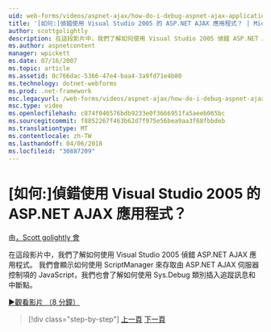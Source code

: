```yaml
---
uid: web-forms/videos/aspnet-ajax/how-do-i-debug-aspnet-ajax-applications-using-visual-studio-2005
title: '[如何:]偵錯使用 Visual Studio 2005 的 ASP.NET AJAX 應用程式？ | Microsoft Docs'
author: scottgolightly
description: 在這段影片中，我們了解如何使用 Visual Studio 2005 偵錯 ASP.NET AJAX 應用程式。 我們會顯示如何使用 ScriptManager 來存取 JavaScript...
ms.author: aspnetcontent
manager: wpickett
ms.date: 07/16/2007
ms.topic: article
ms.assetid: 0c766dac-5366-47e4-baa4-3a9fd71e4b80
ms.technology: dotnet-webforms
ms.prod: .net-framework
msc.legacyurl: /web-forms/videos/aspnet-ajax/how-do-i-debug-aspnet-ajax-applications-using-visual-studio-2005
msc.type: video
ms.openlocfilehash: c874f046576bdb9233e0f3666951fa5aeeb065bc
ms.sourcegitcommit: f8852267f463b62d7f975e56bea9aa3f68fbbdeb
ms.translationtype: MT
ms.contentlocale: zh-TW
ms.lasthandoff: 04/06/2018
ms.locfileid: "30887209"
---
```

<a name="how-do-i-debug-aspnet-ajax-applications-using-visual-studio-2005"></a>[如何:]偵錯使用 Visual Studio 2005 的 ASP.NET AJAX 應用程式？
====================
由[，Scott golightly 會](https://github.com/scottgolightly)

在這段影片中，我們了解如何使用 Visual Studio 2005 偵錯 ASP.NET AJAX 應用程式。 我們會顯示如何使用 ScriptManager 來存取由 ASP.NET AJAX 伺服器控制項的 JavaScript，我們也會了解如何使用 Sys.Debug 類別插入追蹤訊息和中斷點。

[&#9654;觀看影片 （8 分鐘）](https://channel9.msdn.com/Blogs/ASP-NET-Site-Videos/how-do-i-debug-aspnet-ajax-applications-using-visual-studio-2005)

> [!div class="step-by-step"]
> [上一頁](how-do-i-use-the-aspnet-ajax-profile-services.md)
> [下一頁](how-do-i-build-a-custom-aspnet-ajax-server-control.md)
